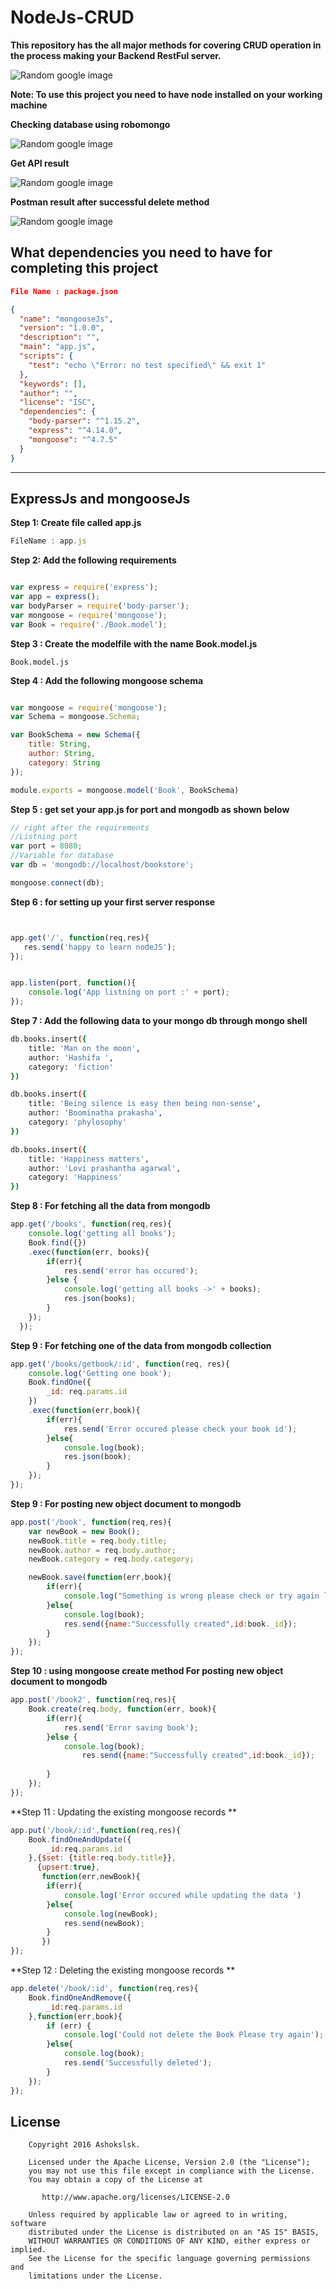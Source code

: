 # NodeJs-CRUD
**This repository has the all major methods for covering CRUD operation in the process making your Backend RestFul server.**

![Random google image](http://i0.wp.com/wassimchegham.com/wp/wp-content/uploads/2014/04/nodejs-logo.png?w=250)

__Note: To use this project you need to have node installed on your working machine__


**Checking database using robomongo**

![Random google image](https://github.com/ashokslsk/NodeJs-CRUD/blob/master/screens/database.png)

**Get API result**

![Random google image](https://github.com/ashokslsk/NodeJs-CRUD/blob/master/screens/result.png)

**Postman result after successful delete method**

![Random google image](https://github.com/ashokslsk/NodeJs-CRUD/blob/master/screens/delete.png)


## What dependencies you need to have for completing this project

```json
File Name : package.json

{
  "name": "mongooseJs",
  "version": "1.0.0",
  "description": "",
  "main": "app.js",
  "scripts": {
    "test": "echo \"Error: no test specified\" && exit 1"
  },
  "keywords": [],
  "author": "",
  "license": "ISC",
  "dependencies": {
    "body-parser": "^1.15.2",
    "express": "^4.14.0",
    "mongoose": "^4.7.5"
  }
}

```

-------------------------------- 
ExpressJs and mongooseJs
--------------------------------

**Step 1: Create file called app.js** 

```javascript
FileName : app.js 

```
**Step 2: Add the following requirements** 

```javascript

var express = require('express');
var app = express();
var bodyParser = require('body-parser');
var mongoose = require('mongoose');
var Book = require('./Book.model');

```
**Step 3 : Create the modelfile with the name Book.model.js** 
```
Book.model.js
```

**Step 4 : Add the following mongoose schema**
```javascript

var mongoose = require('mongoose');
var Schema = mongoose.Schema;

var BookSchema = new Schema({
	title: String,
	author: String,
	category: String
});

module.exports = mongoose.model('Book', BookSchema)

``` 


**Step 5 : get set your app.js for port and mongodb as shown below**

```javascript 
// right after the requirements
//Listning port
var port = 8080;
//Variable for database
var db = 'mongodb://localhost/bookstore';

mongoose.connect(db);

```
**Step 6 : for setting up your first server response**

```javascript 


app.get('/', function(req,res){
   res.send('happy to learn nodeJS');
});


app.listen(port, function(){
	console.log('App listning on port :' + port);
});

```
**Step 7 : Add the following data to your mongo db through mongo shell**

```sh
db.books.insert({
    title: 'Man on the moon',
    author: 'Hashifa ',
    category: 'fiction'
})

db.books.insert({
    title: 'Being silence is easy then being non-sense',
    author: 'Boominatha prakasha',
    category: 'phylosophy'
})

db.books.insert({
    title: 'Happiness matters',
    author: 'Lovi prashantha agarwal',
    category: 'Happiness'
})

```
**Step 8 : For fetching all the data from mongodb**

```javascript
app.get('/books', function(req,res){
	console.log('getting all books');
	Book.find({})
	.exec(function(err, books){
		if(err){
			res.send('error has occured');
		}else {
			console.log('getting all books ->' + books);
			res.json(books);
		}
	});
  });
```
**Step 9 : For fetching one of the data from mongodb collection**
```javascript
app.get('/books/getbook/:id', function(req, res){
	console.log('Getting one book');
	Book.findOne({
		_id: req.params.id
	})
	.exec(function(err,book){
		if(err){
			res.send('Error occured please check your book id');
		}else{
			console.log(book);
			res.json(book); 
		}
	});
});
```

**Step 9 : For posting new object document to mongodb**
```javascript 
app.post('/book', function(req,res){
	var newBook = new Book();
	newBook.title = req.body.title;
	newBook.author = req.body.author;
	newBook.category = req.body.category;

	newBook.save(function(err,book){
		if(err){
			console.log("Something is wrong please check or try again later");
		}else{
			console.log(book);
			res.send({name:"Successfully created",id:book._id});
		}
	});
});
```

**Step 10 : using mongoose create method For posting new object document to mongodb**

```javascript 
app.post('/book2', function(req,res){
	Book.create(req.body, function(err, book){
		if(err){
			res.send('Error saving book');
		}else {
			console.log(book);
				res.send({name:"Successfully created",id:book._id});
			
		}
	});
});
```

**Step 11 : Updating the existing mongoose records **

```javascript 
app.put('/book/:id',function(req,res){
	Book.findOneAndUpdate({
		_id:req.params.id
	},{$set: {title:req.body.title}},
	  {upsert:true},
	   function(err,newBook){
	   	if(err){
	   		console.log('Error occured while updating the data ')
	   	}else{
	   		console.log(newBook);
	   		res.send(newBook);
	   	}
	   })
});

```

**Step 12 : Deleting the existing mongoose records **

```javascript 
app.delete('/book/:id', function(req,res){
	Book.findOneAndRemove({
		_id:req.params.id
	},function(err,book){
		if (err) {
			console.log('Could not delete the Book Please try again');
		}else{
			console.log(book);
			res.send('Successfully deleted');
		}
	});
});

```

## License

```
    Copyright 2016 Ashokslsk.

    Licensed under the Apache License, Version 2.0 (the "License");
    you may not use this file except in compliance with the License.
    You may obtain a copy of the License at

       http://www.apache.org/licenses/LICENSE-2.0

    Unless required by applicable law or agreed to in writing, software
    distributed under the License is distributed on an "AS IS" BASIS,
    WITHOUT WARRANTIES OR CONDITIONS OF ANY KIND, either express or implied.
    See the License for the specific language governing permissions and
    limitations under the License.
```








